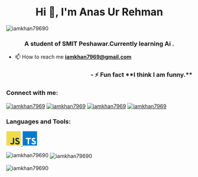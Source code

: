 <h1 align="center">Hi 👋, I'm Anas Ur Rehman</h1>                                                                                         <p align="left"> <img src="https://komarev.com/ghpvc/?username=iamkhan79690&label=Profile%20views&color=0e75b6&style=flat" alt="iamkhan79690" /> </p>
 
<h3 align="center">A student of SMIT Peshawar.Currently learning Ai .</h3>


- 📫 How to reach me **iamkhan7969@gmail.com**
<h3 align="right"alt="coding"width="400"src="https://user-images.githubusercontent.com/55389276/140866485-8fb1c876-9a8f-4d6a-98dc-08c4981eaf70.gif">
- ⚡ Fun fact **I think I am funny.**

<h3 align="left">Connect with me:</h3>
<p align="left">
<a href="https://linkedin.com/in/iamkhan7969" target="blank"><img align="center" src="https://raw.githubusercontent.com/rahuldkjain/github-profile-readme-generator/master/src/images/icons/Social/linked-in-alt.svg" alt="iamkhan7969" height="30" width="40" /></a>
<a href="https://fb.com/iamkhan7969" target="blank"><img align="center" src="https://raw.githubusercontent.com/rahuldkjain/github-profile-readme-generator/master/src/images/icons/Social/facebook.svg" alt="iamkhan7969" height="30" width="40" /></a>
<a href="https://instagram.com/iamkhan7969" target="blank"><img align="center" src="https://raw.githubusercontent.com/rahuldkjain/github-profile-readme-generator/master/src/images/icons/Social/instagram.svg" alt="iamkhan7969" height="30" width="40" /></a>
<a href="https://discord.gg/iamkhan7969" target="blank"><img align="center" src="https://raw.githubusercontent.com/rahuldkjain/github-profile-readme-generator/master/src/images/icons/Social/discord.svg" alt="iamkhan7969" height="30" width="40" /></a>
</p>

<h3 align="left">Languages and Tools:</h3>
<p align="left"> <a href="https://developer.mozilla.org/en-US/docs/Web/JavaScript" target="_blank" rel="noreferrer"> <img src="https://raw.githubusercontent.com/devicons/devicon/master/icons/javascript/javascript-original.svg" alt="javascript" width="40" height="40"/> </a> <a href="https://www.typescriptlang.org/" target="_blank" rel="noreferrer"> <img src="https://raw.githubusercontent.com/devicons/devicon/master/icons/typescript/typescript-original.svg" alt="typescript" width="40" height="40"/> </a> </p>

<p><img align="left" src="https://github-readme-stats.vercel.app/api/top-langs?username=iamkhan79690&show_icons=true&locale=en&layout=compact" alt="iamkhan79690" /></p>

<p>&nbsp;<img align="center" src="https://github-readme-stats.vercel.app/api?username=iamkhan79690&show_icons=true&locale=en" alt="iamkhan79690" /></p>

<p><img align="center" src="https://github-readme-streak-stats.herokuapp.com/?user=iamkhan79690&" alt="iamkhan79690" /></p>
